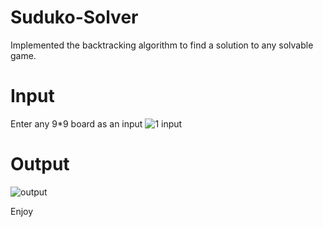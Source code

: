 # Suduko-Solver
Implemented the backtracking algorithm to find a solution to any solvable game.

# Input
Enter any 9*9 board as an input 
![1 input](https://user-images.githubusercontent.com/67188835/216513097-185c9691-4a49-436c-8ca2-05245fe80cae.PNG)

# Output
![output](https://user-images.githubusercontent.com/67188835/216513133-0b7e9f0c-165c-4d89-9e47-cd7166208dbf.PNG)

Enjoy
